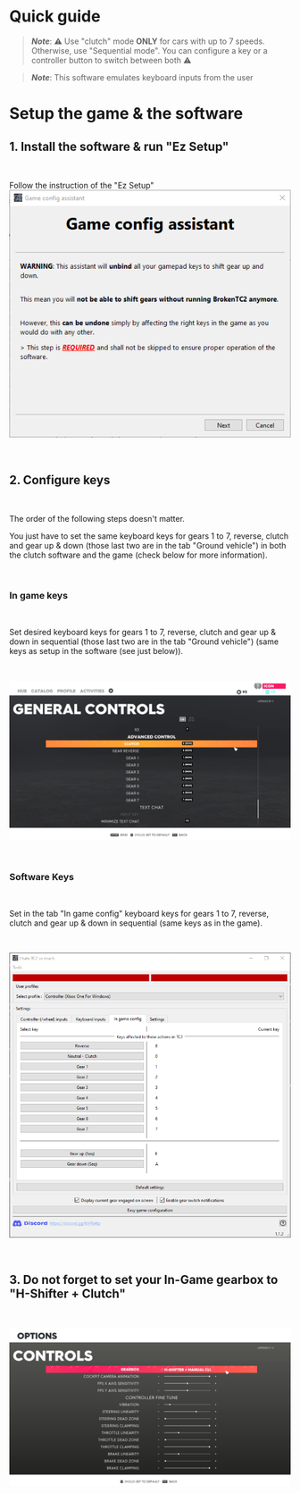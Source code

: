 # Quick guide

> ***Note***: ⚠️ Use "clutch" mode **ONLY** for cars with up to 7 speeds. Otherwise, use "Sequential mode". You can configure a key or a controller button to switch between both ⚠️

> ***Note***: This software emulates keyboard inputs from the user

# Setup the game & the software

## 1. Install the software & run "Ez Setup"

<br/>

Follow the instruction of the "Ez Setup"
![Ez setup home page](UserManual_images/EzSetup_home.png)

<br/>

## 2. Configure keys

<br/>

The order of the following steps doesn't matter.

You just have to set the same keyboard keys for gears 1 to 7, reverse, clutch and gear up & down (those last two are in the tab "Ground vehicle") in both the clutch software and the game (check below for more information).

<br/>

### In game keys

<br/>

Set desired keyboard keys for gears 1 to 7, reverse, clutch and gear up & down in sequential (those last two are in the tab "Ground vehicle") (same keys as setup in the software (see just below)).

<br/>

![In game config](UserManual_images/GameConfig.png)

<br/>

### Software Keys

<br/>

Set in the tab "In game config" keyboard keys for gears 1 to 7, reverse, clutch and gear up & down in sequential (same keys as in the game).

<br/>

![Software in game config](UserManual_images/BTC2_gameConfig.png)

<br/>

## 3. Do not forget to set your In-Game gearbox to "H-Shifter + Clutch"

<br/>

![Software gearbox](UserManual_images/GameGearboxConfig.png)